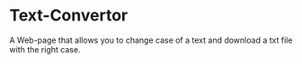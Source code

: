 # Text-Convertor
A Web-page that allows you to change case of  a text and download a txt file with the right case.
